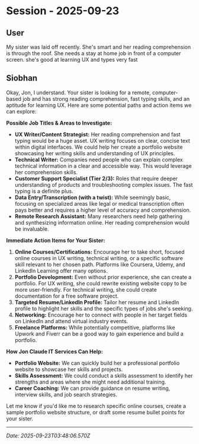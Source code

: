 # Session - 2025-09-23

## User
My sister was laid off recently. She's smart and her reading comprehension is through the roof.  She needs a stay at home job in front of a computer screen. she's good at learning UX and types very fast

## Siobhan
Okay, Jon, I understand. Your sister is looking for a remote, computer-based job and has strong reading comprehension, fast typing skills, and an aptitude for learning UX. Here are some potential paths and action items we can explore:

**Possible Job Titles & Areas to Investigate:**

*   **UX Writer/Content Strategist:** Her reading comprehension and fast typing would be a huge asset. UX writing focuses on clear, concise text within digital interfaces. We could help her create a portfolio website showcasing her writing skills and understanding of UX principles.
*   **Technical Writer:** Companies need people who can explain complex technical information in a clear and accessible way. This would leverage her comprehension skills.
*   **Customer Support Specialist (Tier 2/3):** Roles that require deeper understanding of products and troubleshooting complex issues. The fast typing is a definite plus.
*   **Data Entry/Transcription (with a twist):** While seemingly basic, focusing on specialized areas like legal or medical transcription often pays better and requires a higher level of accuracy and comprehension.
*   **Remote Research Assistant:** Many researchers need help gathering and synthesizing information online. Her reading comprehension would be invaluable.

**Immediate Action Items for Your Sister:**

1.  **Online Courses/Certifications:** Encourage her to take short, focused online courses in UX writing, technical writing, or a specific software skill relevant to her chosen path. Platforms like Coursera, Udemy, and LinkedIn Learning offer many options.
2.  **Portfolio Development:** Even without prior experience, she can create a portfolio. For UX writing, she could rewrite existing website copy to be more user-friendly. For technical writing, she could create documentation for a free software project.
3.  **Targeted Resume/LinkedIn Profile:** Tailor her resume and LinkedIn profile to highlight her skills and the specific types of jobs she's seeking.
4.  **Networking:** Encourage her to connect with people in her target fields on LinkedIn and attend virtual industry events.
5.  **Freelance Platforms:** While potentially competitive, platforms like Upwork and Fiverr can be a good way to gain experience and build a portfolio.

**How Jon Claude IT Services Can Help:**

*   **Portfolio Website:** We can quickly build her a professional portfolio website to showcase her skills and projects.
*   **Skills Assessment:** We could conduct a skills assessment to identify her strengths and areas where she might need additional training.
*   **Career Coaching:** We can provide guidance on resume writing, interview skills, and job search strategies.

Let me know if you'd like me to research specific online courses, create a sample portfolio website structure, or draft some resume bullet points for your sister.


---
*Date: 2025-09-23T03:48:06.570Z*